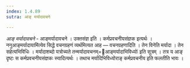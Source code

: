 ```yaml
---
index: 1.4.89
sutra: आङ् मर्यादावचने

---
```

_आङ् मर्यादावचने_ - आङ्मर्यादावचने । उक्तसंज्ञ इति । कर्मप्रवचनीयसंज्ञक इत्यर्थः । ननुआङ्मर्यादायामि॑त्येव सिद्धे वचनग्रहणं व्यर्थमित्यत आह — वचनग्रहणादिति । तेन विनेति मर्यादा । तेन सहेत्यभिविधिः । मर्यादाशब्दो यत्रोच्यते तन्मर्यादावचनम्=आङ्मर्यादाभिविध्योः॑ इति सूत्रम् । तत्र य आङ् दृष्टः स कर्मप्रवचनीयसंज्ञकः स्यादित्यर्थः । तथाच मर्यादिभिविध्योराङ् कर्मप्रवचनीय इति फलतीति भावः ।
